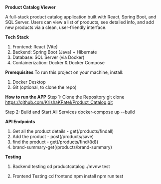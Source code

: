 **Product Catalog Viewer**

A full-stack product catalog application built with React, Spring Boot, and SQL Server. Users can view a list of products, see detailed info, and add new products via a clean, user-friendly interface.

**Tech Stack**

1. Frontend: React (Vite)
2. Backend: Spring Boot (Java) + Hibernate
3. Database: SQL Server (via Docker)
4. Containerization: Docker & Docker Compose

**Prerequisites**
To run this project on your machine, install:
1. Docker Desktop
2. Git (optional, to clone the repo)

**How to run the APP**
Step 1: Clone the Repository
git clone https://github.com/KrishaKPatel/Product_Catalog.git

Step 2: Build and Start All Services
docker-compose up --build

**API Endpoints**
1. Get all the product details - get(/products/findall)
2. Add the product - post(/products/save)
3. find the product - get(/products/find/{id})
4. brand-summary-get(/products/brand-summary)

**Testing**
1. Backend testing
cd productcatalog
./mvnw test
   
2. Frontend Testing 
cd frontend
npm install
npm run test
